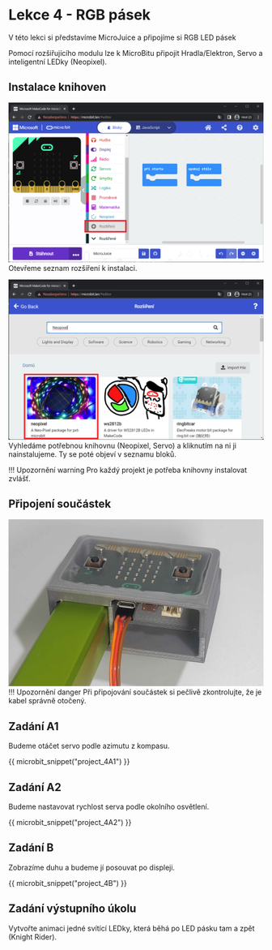# Lekce 4 - RGB pásek

V této lekci si představíme MicroJuice a připojíme si RGB LED pásek

Pomocí rozšiřujícího modulu lze k MicroBitu připojit Hradla/Elektron, Servo a inteligentní LEDky (Neopixel).

## Instalace knihoven

![Otevření seznamu rozšíření](assets/start.png)
Otevřeme seznam rozšíření k instalaci.

![Instalace rozšíření po vyhledání](assets/install.png)
Vyhledáme potřebnou knihovnu (Neopixel, Servo) a kliknutím na ni ji nainstalujeme. Ty se poté objeví v seznamu bloků.

!!! Upozornění warning
    Pro každý projekt je potřeba knihovny instalovat zvlášť.

## Připojení součástek

![Připojení rozšiřujících součástek](assets/kabel.jpg)
!!! Upozornění danger
    Při připojování součástek si pečlivě zkontrolujte, že je kabel správně otočený.


## Zadání A1
Budeme otáčet servo podle azimutu z kompasu.

{{ microbit_snippet("project_4A1") }}

## Zadání A2
Budeme nastavovat rychlost serva podle okolního osvětlení.

{{ microbit_snippet("project_4A2") }}

## Zadání B
Zobrazíme duhu a budeme jí posouvat po displeji.

{{ microbit_snippet("project_4B") }}

## Zadání výstupního úkolu
Vytvořte animaci jedné svítící LEDky, která běhá po LED pásku tam a zpět (Knight Rider).
